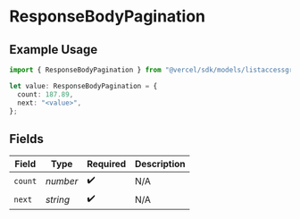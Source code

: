 # ResponseBodyPagination

## Example Usage

```typescript
import { ResponseBodyPagination } from "@vercel/sdk/models/listaccessgroupsop.js";

let value: ResponseBodyPagination = {
  count: 187.89,
  next: "<value>",
};
```

## Fields

| Field              | Type               | Required           | Description        |
| ------------------ | ------------------ | ------------------ | ------------------ |
| `count`            | *number*           | :heavy_check_mark: | N/A                |
| `next`             | *string*           | :heavy_check_mark: | N/A                |
